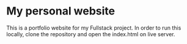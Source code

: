 # My personal website

This is a portfolio website for my Fullstack project.
In order to run this locally, clone the repository and open the index.html on live server.